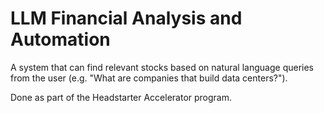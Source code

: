 # LLM Financial Analysis and Automation

A system that can find relevant stocks based on natural language queries from the user (e.g. "What are companies that build data centers?").

Done as part of the Headstarter Accelerator program.
